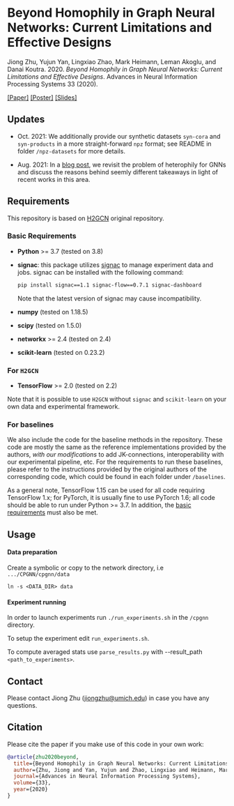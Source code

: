 # Beyond Homophily in Graph Neural Networks: Current Limitations and Effective Designs

Jiong Zhu, Yujun Yan, Lingxiao Zhao, Mark Heimann, Leman Akoglu, and Danai Koutra. 2020. *Beyond Homophily in Graph Neural Networks: Current Limitations and Effective Designs*. Advances in Neural Information Processing Systems 33 (2020).

[[Paper]](https://arxiv.org/abs/2006.11468)
[[Poster]](https://www.jiongzhu.net/assets/files/F20-Jiong-H2GCN-NeurIPS-Poster.pdf)
[[Slides]](https://www.jiongzhu.net/assets/files/F20-Jiong-H2GCN-NeurIPS-Talk.pdf)

## Updates

- Oct. 2021: We additionally provide our synthetic datasets `syn-cora` and `syn-products` in a more straight-forward `npz` format; see README in folder `/npz-datasets` for more details.

- Aug. 2021: In a [blog post](https://www.jiongzhu.net/revisiting-heterophily-GNNs/), we revisit the problem of heterophily for GNNs and discuss the reasons behind seemly different takeaways in light of recent works in this area.

## Requirements

This repository is based on [H2GCN](https://github.com/GemsLab/H2GCN) original repository.

### Basic Requirements

- **Python** >= 3.7 (tested on 3.8)
- **signac**: this package utilizes [signac](https://signac.io) to manage experiment data and jobs. signac can be installed with the following command:

  ```bash
  pip install signac==1.1 signac-flow==0.7.1 signac-dashboard
  ```

  Note that the latest version of signac may cause incompatibility.
- **numpy** (tested on 1.18.5)
- **scipy** (tested on 1.5.0)
- **networkx** >= 2.4 (tested on 2.4)
- **scikit-learn** (tested on 0.23.2)

### For `H2GCN`

- **TensorFlow** >= 2.0 (tested on 2.2)

Note that it is possible to use `H2GCN` without `signac` and `scikit-learn` on your own data and experimental framework.

### For baselines

We also include the code for the baseline methods in the repository. These code are mostly the same as the reference implementations provided by the authors, *with our modifications* to add JK-connections, interoperability with our experimental pipeline, etc. For the requirements to run these baselines, please refer to the instructions provided by the original authors of the corresponding code, which could be found in each folder under `/baselines`.

As a general note, TensorFlow 1.15 can be used for all code requiring TensorFlow 1.x; for PyTorch, it is usually fine to use PyTorch 1.6; all code should be able to run under Python >= 3.7. In addition, the [basic requirements](#basic-requirements) must also be met.

## Usage

#### Data preparation

Create a symbolic or copy to the network directory, i.e `.../CPGNN/cpgnn/data`

```
ln -s <DATA_DIR> data
```

#### Experiment running

In order to launch experiments run `./run_experiments.sh` in the `/cpgnn` directory.

To setup the experiment edit `run_experiments.sh`.

To compute averaged stats use `parse_results.py` with --result_path `<path_to_experiments>`.

## Contact

Please contact Jiong Zhu (jiongzhu@umich.edu) in case you have any questions.

## Citation

Please cite the paper if you make use of this code in your own work:

```bibtex
@article{zhu2020beyond,
  title={Beyond Homophily in Graph Neural Networks: Current Limitations and Effective Designs},
  author={Zhu, Jiong and Yan, Yujun and Zhao, Lingxiao and Heimann, Mark and Akoglu, Leman and Koutra, Danai},
  journal={Advances in Neural Information Processing Systems},
  volume={33},
  year={2020}
}
```
